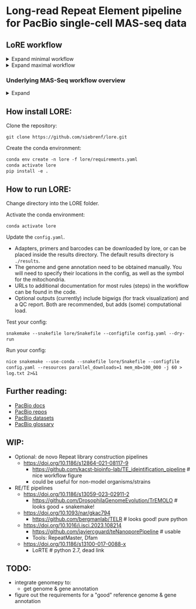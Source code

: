 # Long-read Repeat Element pipeline for PacBio single-cell MAS-seq data


## LoRE workflow

<details>
<summary>Expand minimal workflow</summary>

![broken image](imgs/rulegraph.png)
</details>

<details>
<summary>Expand maximal workflow</summary>

![broken image](imgs/rulegraph_full.png)
</details>


### Underlying MAS-Seq workflow overview

<details>
<summary>Expand</summary>

![broken image](imgs/workflow.png)
</details>


## How install LORE:

Clone the repository:
```[bash]
git clone https://github.com/siebrenf/lore.git
```

Create the conda environment:
```[bash]
conda env create -n lore -f lore/requirements.yaml
conda activate lore
pip install -e .
```


## How to run LORE:

Change directory into the LORE folder.

Activate the conda environment:
```[bash]
conda activate lore
```

Update the `config.yaml`. 
- Adapters, primers and barcodes can be downloaded by lore, or can be placed inside the results directory. 
  The default results directory is `./results`.
- The genome and gene annotation need to be obtained manually.
  You will need to specify their locations in the config, as well as the symbol for the mitochondria.
- URLs to additional documentation for most rules (steps) in the workflow can be found in the code.
- Optional outputs (currently) include bigwigs (for track visualization) and a QC report.
  Both are recommended, but adds (some) computational load.

Test your config:
```[bash]
snakemake --snakefile lore/Snakefile --configfile config.yaml --dry-run
```

Run your config:
```[bash]
nice snakemake --use-conda --snakefile lore/Snakefile --configfile config.yaml --resources parallel_downloads=1 mem_mb=100_000 -j 60 > log.txt 2>&1
```


## Further reading:
  - [PacBio docs](https://isoseq.how/getting-started.html#recommended-single-cell-iso-seq-workflow)
  - [PacBio repos](https://github.com/PacificBiosciences/pbbioconda)
  - [PacBio datasets](https://downloads.pacbcloud.com/public/dataset/Kinnex-single-cell-RNA/)
  - [PacBio glossary](https://www.pacb.com/wp-content/uploads/2015/09/Pacific-Biosciences-Glossary-of-Terms.pdf)


## WIP:
  - Optional: de novo Repeat library construction pipelines
    - https://doi.org/10.1186/s12864-021-08117-9
      - https://github.com/kacst-bioinfo-lab/TE_ideintification_pipeline  # nice workflow figure
      - could be useful for non-model organisms/strains
  - RE/TE pipelines
    - https://doi.org/10.1186/s13059-023-02911-2
      - https://github.com/DrosophilaGenomeEvolution/TrEMOLO  # looks good + snakemake!
    - https://doi.org/10.1093/nar/gkac794
      - https://github.com/bergmanlab/TELR  # looks good! pure python
    - https://doi.org/10.1016/j.isci.2023.108214
      - https://github.com/javiercguard/teNanoporePipeline  # usable
      - Tools: RepeatMaster, Dfam
    - https://doi.org/10.1186/s13100-017-0088-x
      - LoRTE  # python 2.7, dead link

## TODO:
  - integrate genomepy to:
    - get genome & gene annotation
  - figure out the requirements for a "good" reference genome & gene annotation
